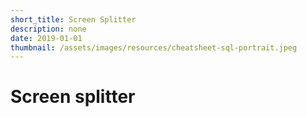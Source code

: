 ```yaml
---
short_title: Screen Splitter
description: none
date: 2019-01-01
thumbnail: /assets/images/resources/cheatsheet-sql-portrait.jpeg
---
```


# Screen splitter